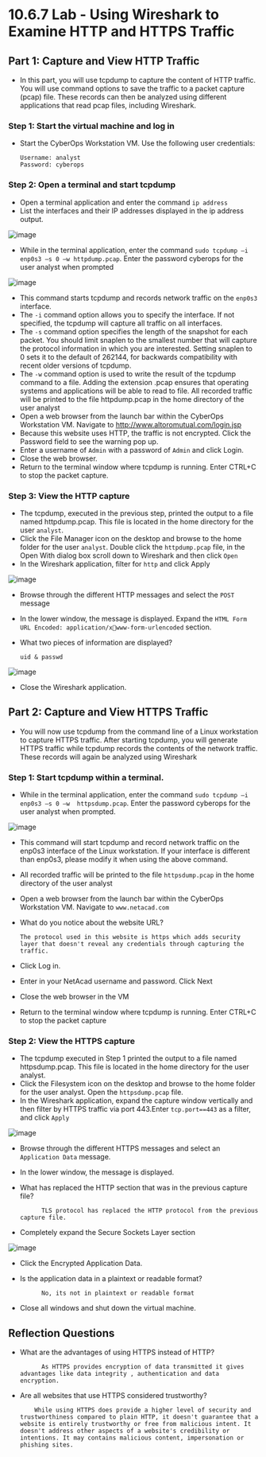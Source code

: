 # 10.6.7 Lab - Using Wireshark to Examine HTTP and HTTPS Traffic

## Part 1: Capture and View HTTP Traffic

* In this part, you will use tcpdump to capture the content of HTTP traffic. You will use command options to save the traffic to a packet capture (pcap) file. These records can then be analyzed using different applications that read pcap files, including Wireshark.

### Step 1: Start the virtual machine and log in

* Start the CyberOps Workstation VM. Use the following user credentials:
          
      Username: analyst
      Password: cyberops

### Step 2: Open a terminal and start tcpdump

* Open a terminal application and enter the command `ip address`
* List the interfaces and their IP addresses displayed in the ip address output.


![image](https://github.com/tousif13/CISCO_CyberOps/assets/33444140/6d3da9fb-9f01-46a8-8949-314f30773e9b)

* While in the terminal application, enter the command `sudo tcpdump –i enp0s3 –s 0 –w httpdump.pcap`. Enter the password cyberops for the user analyst when prompted

![image](https://github.com/tousif13/CISCO_CyberOps/assets/33444140/81b81307-7bdc-42e7-a78c-4651fa5048e8)

* This command starts tcpdump and records network traffic on the `enp0s3` interface.
* The `-i` command option allows you to specify the interface. If not specified, the tcpdump will capture all traffic on all interfaces.
* The `-s` command option specifies the length of the snapshot for each packet. You should limit snaplen to the smallest number that will capture the protocol information in which you are interested. Setting snaplen to 0 sets it to the default of 262144, for backwards compatibility with recent older versions of tcpdump.
* The `-w` command option is used to write the result of the tcpdump command to a file. Adding the extension .pcap ensures that operating systems and applications will be able to read to file. All recorded traffic will be printed to the file httpdump.pcap in the home directory of the user analyst
* Open a web browser from the launch bar within the CyberOps Workstation VM. Navigate to 
http://www.altoromutual.com/login.jsp
* Because this website uses HTTP, the traffic is not encrypted. Click the Password field to see the warning pop up.
* Enter a username of `Admin` with a password of `Admin` and click Login.
* Close the web browser.
* Return to the terminal window where tcpdump is running. Enter CTRL+C to stop the packet capture.

### Step 3: View the HTTP capture

* The tcpdump, executed in the previous step, printed the output to a file named httpdump.pcap. This file is located in the home directory for the user `analyst`.
* Click the File Manager icon on the desktop and browse to the home folder for the user `analyst`. Double click the `httpdump.pcap` file, in the Open With dialog box scroll down to Wireshark and then click `Open`
* In the Wireshark application, filter for `http` and click Apply

![image](https://github.com/tousif13/CISCO_CyberOps/assets/33444140/9def6864-ecd9-4778-aac0-f83d969f9dd1)

* Browse through the different HTTP messages and select the `POST` message
* In the lower window, the message is displayed. Expand the `HTML Form URL Encoded: application/xwww-form-urlencoded` section.

* What two pieces of information are displayed?

      uid & passwd
  
![image](https://github.com/tousif13/CISCO_CyberOps/assets/33444140/c21e6393-6ad7-4d0e-994b-1d5ae37340a5)

* Close the Wireshark application.

## Part 2: Capture and View HTTPS Traffic

* You will now use tcpdump from the command line of a Linux workstation to capture HTTPS traffic. After starting tcpdump, you will generate HTTPS traffic while tcpdump records the contents of the network traffic. These records will again be analyzed using Wireshark

### Step 1: Start tcpdump within a terminal.

* While in the terminal application, enter the command `sudo tcpdump –i enp0s3 –s 0 –w 
httpsdump.pcap`. Enter the password cyberops for the user analyst when prompted.

![image](https://github.com/tousif13/CISCO_CyberOps/assets/33444140/5e053e7e-bde4-473f-9564-7630b8578607)

* This command will start tcpdump and record network traffic on the enp0s3 interface of the Linux workstation. If your interface is different than enp0s3, please modify it when using the above command.
* All recorded traffic will be printed to the file `httpsdump.pcap` in the home directory of the user analyst
* Open a web browser from the launch bar within the CyberOps Workstation VM. Navigate to 
`www.netacad.com`

* What do you notice about the website URL?

      The protocol used in this website is https which adds security layer that doesn't reveal any credentials through capturing the traffic.

* Click Log in.
* Enter in your NetAcad username and password. Click Next
* Close the web browser in the VM
* Return to the terminal window where tcpdump is running. Enter CTRL+C to stop the packet capture

### Step 2: View the HTTPS capture

* The tcpdump executed in Step 1 printed the output to a file named httpsdump.pcap. This file is located in the home directory for the user analyst.
* Click the Filesystem icon on the desktop and browse to the home folder for the user analyst. Open the `httpsdump.pcap` file.
* In the Wireshark application, expand the capture window vertically and then filter by HTTPS traffic via port 443.Enter `tcp.port==443` as a filter, and click `Apply`

![image](https://github.com/tousif13/CISCO_CyberOps/assets/33444140/ad3ed6dd-5e00-47f9-8cbc-3fe4a6b0b41e)

* Browse through the different HTTPS messages and select an `Application Data` message.
* In the lower window, the message is displayed.
* What has replaced the HTTP section that was in the previous capture file?

            TLS protocol has replaced the HTTP protocol from the previous capture file.

* Completely expand the Secure Sockets Layer section

![image](https://github.com/tousif13/CISCO_CyberOps/assets/33444140/19e445b2-1221-4e3f-a4ff-5b4c11e6f268)

* Click the Encrypted Application Data.
* Is the application data in a plaintext or readable format?

            No, its not in plaintext or readable format

* Close all windows and shut down the virtual machine.

## Reflection Questions

* What are the advantages of using HTTPS instead of HTTP?

            As HTTPS provides encryption of data transmitted it gives advantages like data integrity , authentication and data encryption.

* Are all websites that use HTTPS considered trustworthy?

          While using HTTPS does provide a higher level of security and trustworthiness compared to plain HTTP, it doesn't guarantee that a website is entirely trustworthy or free from malicious intent. It doesn't address other aspects of a website's credibility or intentions. It may contains malicious content, impersonation or phishing sites.
